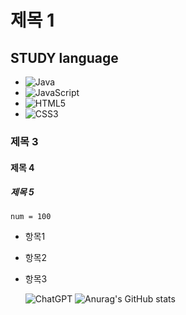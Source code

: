 # 제목 1
## STUDY language
*	![Java](https://img.shields.io/badge/java-%23ED8B00.svg?style=for-the-badge&logo=openjdk&logoColor=white)
*	![JavaScript](https://img.shields.io/badge/javascript-%23323330.svg?style=for-the-badge&logo=javascript&logoColor=%23F7DF1E)
*	![HTML5](https://img.shields.io/badge/html5-%23E34F26.svg?style=for-the-badge&logo=html5&logoColor=white)
*	![CSS3](https://img.shields.io/badge/css3-%231572B6.svg?style=for-the-badge&logo=css3&logoColor=white)
### 제목 3
#### 제목 4
##### 제목 5

`num = 100` 
* 항목1
* 항목2
* 항목3

  ![ChatGPT](https://img.shields.io/badge/chatGPT-74aa9c?style=for-the-badge&logo=openai&logoColor=white)
  ![Anurag's GitHub stats](https://github-readme-stats.vercel.app/api?username=anuraghazra&theme=dark&show_icons=true)
